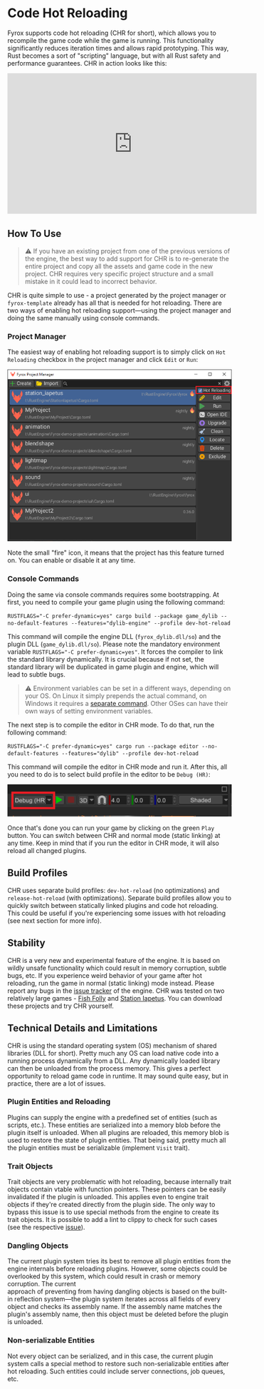 # Code Hot Reloading

Fyrox supports code hot reloading (CHR for short), which allows you to recompile the game code while the game is running. 
This functionality significantly reduces iteration times and allows rapid prototyping. This way, Rust becomes a sort of 
"scripting" language, but with all Rust safety and performance guarantees. CHR in action looks like this:

<iframe width="560" height="315" src="https://www.youtube.com/embed/vq6P3Npydmw" title="YouTube video player" frameborder="0" allow="accelerometer; autoplay; clipboard-write; encrypted-media; gyroscope; picture-in-picture" allowfullscreen></iframe>

## How To Use

> ⚠️ If you have an existing project from one of the previous versions of the engine, the best way to add support for
> CHR is to re-generate the entire project and copy all the assets and game code in the new project. CHR requires very
> specific project structure and a small mistake in it could lead to incorrect behavior.

CHR is quite simple to use - a project generated by the project manager or `fyrox-template` already has all that is 
needed for hot reloading. There are two ways of enabling hot reloading support—using the project manager and doing 
the same manually using console commands.

### Project Manager

The easiest way of enabling hot reloading support is to simply click on `Hot Reloading` checkbox in the project
manager and click `Edit` or `Run`:

![project manager hot reloading](project_manager_hot_reloading.png)

Note the small "fire" icon, it means that the project has this feature turned on. You can enable or disable it at any
time. 

### Console Commands

Doing the same via console commands requires some bootstrapping. At first, you need to compile your game plugin using the following 
command:

```shell
RUSTFLAGS="-C prefer-dynamic=yes" cargo build --package game_dylib --no-default-features --features="dylib-engine" --profile dev-hot-reload
```

This command will compile the engine DLL (`fyrox_dylib.dll/so`) and the plugin DLL (`game_dylib.dll/so`). Please note the
mandatory environment variable `RUSTFLAGS="-C prefer-dynamic=yes"`. It forces the compiler to link the standard library 
dynamically. It is crucial because if not set, the standard library will be duplicated in game plugin and engine,
which will lead to subtle bugs.

> ⚠️ Environment variables can be set in a different ways, depending on your OS. On Linux it simply prepends the actual
> command, on Windows it requires a [separate command](https://learn.microsoft.com/en-us/windows-server/administration/windows-commands/set_1#examples). 
> Other OSes can have their own ways of setting environment variables.

The next step is to compile the editor in CHR mode. To do that, run the following command:

```shell
RUSTFLAGS="-C prefer-dynamic=yes" cargo run --package editor --no-default-features --features="dylib" --profile dev-hot-reload
```

This command will compile the editor in CHR mode and run it. After this, all you need to do is to select build profile
in the editor to be `Debug (HR)`:

![img.png](build_profile.png)

Once that's done you can run your game by clicking on the green `Play` button. You can switch between CHR and normal mode
(static linking) at any time. Keep in mind that if you run the editor in CHR mode, it will also reload all changed plugins.

## Build Profiles

CHR uses separate build profiles: `dev-hot-reload` (no optimizations) and `release-hot-reload` (with optimizations). 
Separate build profiles allow you to quickly switch between statically linked plugins and code hot reloading. This could
be useful if you're experiencing some issues with hot reloading (see next section for more info).

## Stability

CHR is a very new and experimental feature of the engine. It is based on wildly unsafe functionality which could result
in memory corruption, subtle bugs, etc. If you experience weird behavior of your game after hot reloading, run the
game in normal (static linking) mode instead. Please report any bugs in the [issue tracker](https://github.com/FyroxEngine/Fyrox/issues) 
of the engine. CHR was tested on two relatively large games - [Fish Folly](https://github.com/mrDIMAS/FishFolly) and 
[Station Iapetus](https://github.com/mrDIMAS/StationIapetus). You can download these projects and try CHR yourself.

## Technical Details and Limitations

CHR is using the standard operating system (OS) mechanism of shared libraries (DLL for short). Pretty much any OS can load
native code into a running process dynamically from a DLL. Any dynamically loaded library can then be unloaded from the
process memory. This gives a perfect opportunity to reload game code in runtime. It may sound quite easy, but in practice, 
there are a lot of issues.

### Plugin Entities and Reloading

Plugins can supply the engine with a predefined set of entities (such as scripts, etc.). These entities are serialized into 
a memory blob before the plugin itself is unloaded. When all plugins are reloaded, this memory blob is used to restore
the state of plugin entities. That being said, pretty much all the plugin entities must be serializable (implement `Visit` trait).

### Trait Objects

Trait objects are very problematic with hot reloading, because internally trait objects contain vtable with function
pointers. These pointers can be easily invalidated if the plugin is unloaded. This applies even to engine trait objects
if they're created directly from the plugin side. The only way to bypass this issue is to use special methods from the
engine to create its trait objects. It is possible to add a lint to clippy to check for such cases (see the respective 
[issue](https://github.com/rust-lang/rust-clippy/issues/12819)).

### Dangling Objects

The current plugin system tries its best to remove all plugin entities from the engine internals before reloading plugins.
However, some objects could be overlooked by this system, which could result in crash or memory corruption. The current  
approach of preventing from having dangling objects is based on the built-in reflection system—the plugin system iterates 
across all fields of every object and checks its assembly name. If the assembly name matches the plugin's assembly name, 
then this object must be deleted before the plugin is unloaded. 

### Non-serializable Entities

Not every object can be serialized, and in this case, the current plugin system calls a special method to restore such
non-serializable entities after hot reloading. Such entities could include server connections, job queues, etc.